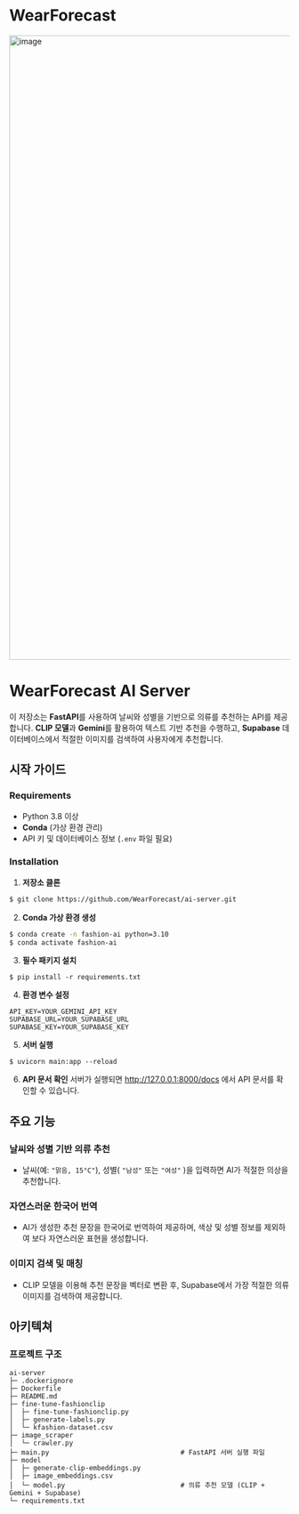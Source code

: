 # WearForecast
<img width="1123" alt="image" src="https://github.com/user-attachments/assets/2ca75475-cca5-4da0-8911-4d2f713803bb" />

# WearForecast AI Server
이 저장소는 **FastAPI**를 사용하여 날씨와 성별을 기반으로 의류를 추천하는 API를 제공합니다. **CLIP 모델**과 **Gemini**를 활용하여 텍스트 기반 추천을 수행하고, **Supabase** 데이터베이스에서 적절한 이미지를 검색하여 사용자에게 추천합니다.  

## 시작 가이드
### Requirements
- Python 3.8 이상
- **Conda** (가상 환경 관리) 
- API 키 및 데이터베이스 정보 (`.env` 파일 필요)

### Installation
1. **저장소 클론**  
```bash
$ git clone https://github.com/WearForecast/ai-server.git
```
2. **Conda 가상 환경 생성**
```bash
$ conda create -n fashion-ai python=3.10
$ conda activate fashion-ai
```
3. **필수 패키지 설치**
```
$ pip install -r requirements.txt
```
4. **환경 변수 설정**
```
API_KEY=YOUR_GEMINI_API_KEY
SUPABASE_URL=YOUR_SUPABASE_URL
SUPABASE_KEY=YOUR_SUPABASE_KEY
```
5. **서버 실행**
```
$ uvicorn main:app --reload
```
6. **API 문서 확인**
서버가 실행되면 http://127.0.0.1:8000/docs 에서 API 문서를 확인할 수 있습니다.

## 주요 기능  

### 날씨와 성별 기반 의류 추천  
- 날씨(예: `"맑음, 15°C"`), 성별( `"남성"` 또는 `"여성"` )을 입력하면 AI가 적절한 의상을 추천합니다.  

### 자연스러운 한국어 번역  
- AI가 생성한 추천 문장을 한국어로 번역하여 제공하며, 색상 및 성별 정보를 제외하여 보다 자연스러운 표현을 생성합니다.  

### 이미지 검색 및 매칭  
- CLIP 모델을 이용해 추천 문장을 벡터로 변환 후, Supabase에서 가장 적절한 의류 이미지를 검색하여 제공합니다.

## 아키텍쳐
### 프로젝트 구조
```plaintext
ai-server
├─ .dockerignore
├─ Dockerfile
├─ README.md
├─ fine-tune-fashionclip
│  ├─ fine-tune-fashionclip.py
│  ├─ generate-labels.py
│  └─ kfashion-dataset.csv
├─ image_scraper
│  └─ crawler.py
├─ main.py                                 # FastAPI 서버 실행 파일
├─ model
│  ├─ generate-clip-embeddings.py
│  ├─ image_embeddings.csv
│  └─ model.py                             # 의류 추천 모델 (CLIP + Gemini + Supabase)
└─ requirements.txt
```
